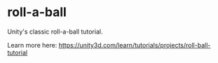 # roll-a-ball
Unity's classic roll-a-ball tutorial.

Learn more here: https://unity3d.com/learn/tutorials/projects/roll-ball-tutorial
